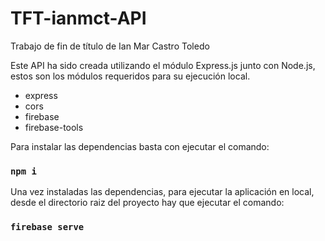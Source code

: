 # TFT-ianmct-API
Trabajo de fin de título de Ian Mar Castro Toledo

Este API ha sido creada utilizando el módulo Express.js junto con Node.js, estos son los módulos requeridos para su ejecución local.

- express
- cors
- firebase
- firebase-tools

Para instalar las dependencias basta con ejecutar el comando:

### `npm i`

Una vez instaladas las dependencias, para ejecutar la aplicación en local, desde el directorio raiz del proyecto hay que ejecutar el comando:

### `firebase serve`

